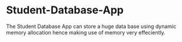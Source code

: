 # Student-Database-App
 The Student Database App can store a huge data base using dynamic memory allocation hence making use of memory very effeciently. 
